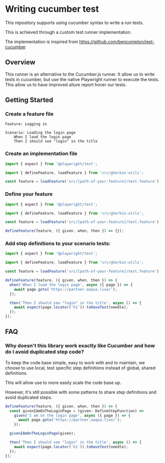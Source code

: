 # Writing cucumber test

This repository supports using cucumber syntax to write a run tests.

This is achieved through a custom test runner implementation.

The implementation is inspired from https://github.com/bencompton/jest-cucumber

## Overview

This runner is an alternative to the Cucumber.js runner. It allow us to write tests in cucumber, but use the native Playwright runner to execute the tests. This allow us to have improved allure report hover our tests.

## Getting Started

### Create a feature file

```
Feature: Logging in

Scenario: Loading the login page
    When I load the login page
    Then I should see "login" in the title
```

### Create an implementation file

```typescript
import { expect } from '@playwright/test';

import { defineFeature, loadFeature } from 'src/gherkin-utils';

const feature = loadFeature('src/[path-of-your-feature]/test.feature');
```

### Define your feature

```typescript
import { expect } from '@playwright/test';

import { defineFeature, loadFeature } from 'src/gherkin-utils';

const feature = loadFeature('src/[path-of-your-feature]/test.feature');

defineFeature(feature, ({ given, when, then }) => {});
```

### Add step definitions to your scenario tests:

```typescript
import { expect } from '@playwright/test';

import { defineFeature, loadFeature } from 'src/gherkin-utils';

const feature = loadFeature('src/[path-of-your-feature]/test.feature');

defineFeature(feature, ({ given, when, then }) => {
  when('When I load the login page', async ({ page }) => {
    await page.goto('https://partner.aaqua.live/');
  });

  then('Then I should see "login" in the title', async () => {
    await expect(page.locator('h1')).toHaveText(needle);
  });
});
```

## FAQ

### Why doesn't this library work exactly like Cucumber and how do I avoid duplicated step code?

To keep the code base simple, easy to work with and to maintain, we choose to use local, test specific step definitions instead of global, shared definitions.

This will allow use to more easily scale the code base up.

However, it's still possible with some patterns to share step definitions and avoid duplicated steps.

```typescript
defineFeature(feature, ({ given, when, then }) => {
  const givenIAmOnTheLoginPage = (given: DefineStepFunction) =>
    given('I am on the login page', async ({ page }) => {
      await page.goto('https://partner.aaqua.live/');
    });

  givenIAmOnTheLoginPage(given);

  then('Then I should see "login" in the title', async () => {
    await expect(page.locator('h1')).toHaveText(needle);
  });
});
```
